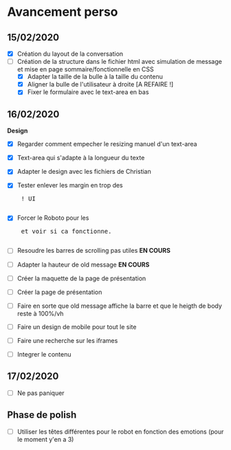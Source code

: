# Avancement perso
## 15/02/2020
- [x] Création du layout de la conversation  
- [ ] Création de la structure dans le fichier html avec simulation de message et mise en page sommaire/fonctionnelle en CSS
    - [x] Adapter la taille de la bulle à la taille du contenu
    - [x] Aligner la bulle de l'utilisateur à droite [A REFAIRE !]
    - [x] Fixer le formulaire avec le text-area en bas

## 16/02/2020
**Design**
- [x] Regarder comment empecher le resizing manuel d'un text-area
- [x] Text-area qui s'adapte à la longueur du texte
- [x] Adapter le design avec les fichiers de Christian
- [x] Tester enlever les margin en trop des <pre> ! UI
- [x] Forcer le Roboto pour les <pre> et voir si ca fonctionne. 
- [ ] Resoudre les barres de scrolling pas utiles **EN COURS**
- [ ] Adapter la hauteur de old message **EN COURS**

- [ ] Créer la maquette de la page de présentation
- [ ] Créer la page de présentation
- [ ] Faire en sorte que old message affiche la barre et que le heigth de body reste à 100%/vh
- [ ] Faire un design de mobile pour tout le site
- [ ] Faire une recherche sur les iframes
- [ ] Integrer le contenu  


## 17/02/2020
- [ ] Ne pas paniquer

## Phase de polish
- [ ] Utiliser les têtes différentes pour le robot en fonction des emotions (pour le moment y'en a 3)


